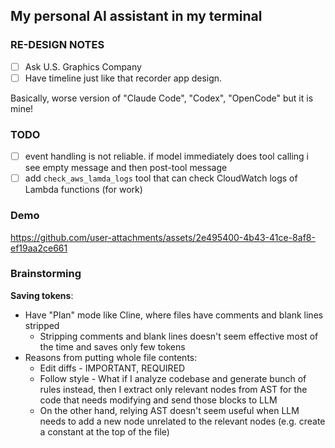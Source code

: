 ## My personal AI assistant in my terminal

### RE-DESIGN NOTES

- [ ] Ask U.S. Graphics Company
- [ ] Have timeline just like that recorder app design.

Basically, worse version of "Claude Code", "Codex", "OpenCode" but it is mine!

### TODO

- [ ] event handling is not reliable. if model immediately does tool calling i see empty message and then post-tool message
- [ ] add `check_aws_lamda_logs` tool that can check CloudWatch logs of Lambda functions (for work)

### Demo

https://github.com/user-attachments/assets/2e495400-4b43-41ce-8af8-ef19aa2ce661

### Brainstorming

**Saving tokens**:

- Have "Plan" mode like Cline, where files have comments and blank lines stripped
  - Stripping comments and blank lines doesn't seem effective most of the time and saves only few tokens
- Reasons from putting whole file contents:
  - Edit diffs - IMPORTANT, REQUIRED
  - Follow style - What if I analyze codebase and generate bunch of rules instead,
    then I extract only relevant nodes from AST for the code that needs modifying and send those blocks to LLM
  - On the other hand, relying AST doesn't seem useful when LLM needs to add a new node unrelated to the relevant nodes (e.g. create a constant at the top of the file)
